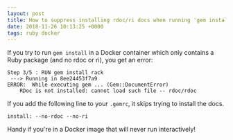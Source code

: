 ```yaml
---
layout: post
title: How to suppress installing rdoc/ri docs when running 'gem install'
date: 2018-11-26 10:13:25 +0000
tags: ruby docker
---
```


If you try to run `gem install` in a Docker container which only contains a Ruby package (and no rdoc or ri), you get an error:

```
Step 3/5 : RUN gem install rack
 ---> Running in 8ee24453f7a9
ERROR:  While executing gem ... (Gem::DocumentError)
    RDoc is not installed: cannot load such file -- rdoc/rdoc
```

If you add the following line to your `.gemrc`, it skips trying to install the docs.

```
install: --no-rdoc --no-ri
```

Handy if you're in a Docker image that will never run interactively!

